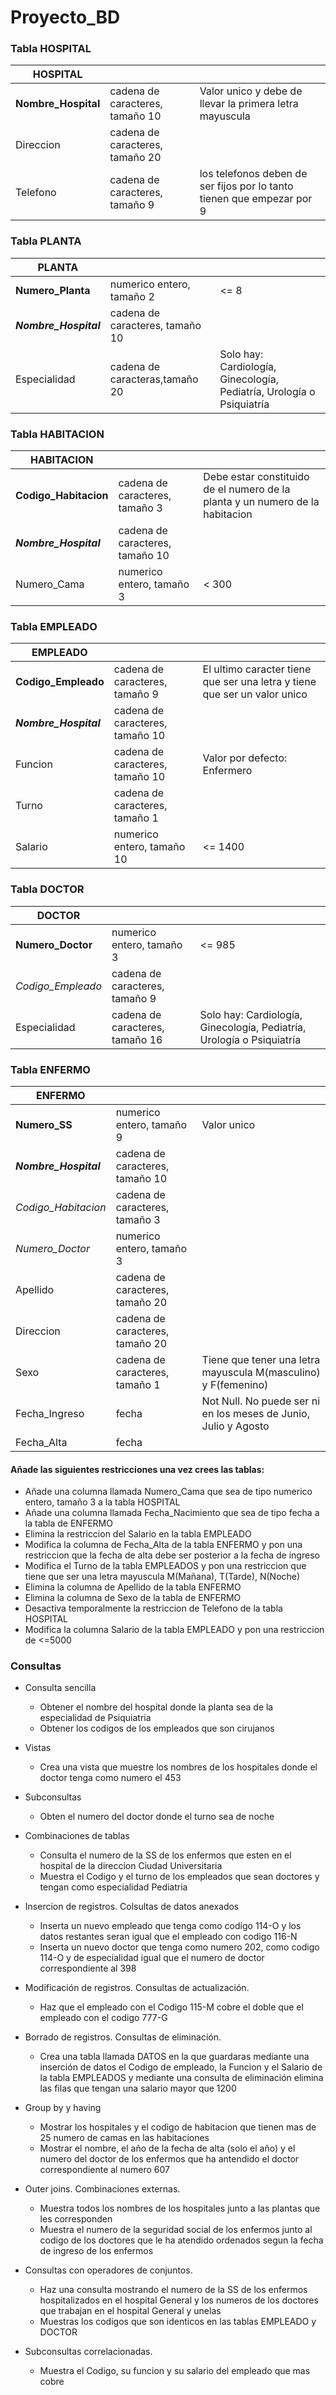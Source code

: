 # Proyecto_BD

### Tabla HOSPITAL

| HOSPITAL            |                                 |                                                                        |
|---------------------|---------------------------------|------------------------------------------------------------------------|
| **Nombre_Hospital** | cadena de caracteres, tamaño 10 | Valor unico y debe de llevar la primera letra mayuscula                |
| Direccion           | cadena de caracteres, tamaño 20 |                                                                        |
| Telefono            | cadena de caracteres, tamaño 9  | los telefonos deben de ser fijos por lo tanto tienen que empezar por 9 |

### Tabla PLANTA

| PLANTA                |                                 |                                                                       |
|-----------------------|---------------------------------|-----------------------------------------------------------------------|
| **Numero_Planta**     | numerico entero, tamaño 2       | <= 8                                                                  |
| **_Nombre_Hospital_** | cadena de caracteres, tamaño 10 |                                                                       |
| Especialidad          | cadena de caracteras,tamaño 20  | Solo hay: Cardiología, Ginecología, Pediatría, Urología o Psiquiatría |

### Tabla HABITACION

| HABITACION             |                                 |                                                                               |
|------------------------|---------------------------------|-------------------------------------------------------------------------------|
| **Codigo_Habitacion**  | cadena de caracteres, tamaño 3  | Debe estar constituido de el numero de la planta y un numero de la habitacion |
| **_Nombre_Hospital_**  | cadena de caracteres, tamaño 10 |                                                                               |
| Numero_Cama            | numerico entero, tamaño 3       | < 300                                                                         |

### Tabla EMPLEADO

| EMPLEADO              |                                 |                                                                           |
|-----------------------|---------------------------------|---------------------------------------------------------------------------|
| **Codigo_Empleado**   | cadena de caracteres, tamaño 9  | El ultimo caracter tiene que ser una letra y tiene que ser un valor unico |
| **_Nombre_Hospital_** | cadena de caracteres, tamaño 10 |                                                                           |
| Funcion               | cadena de caracteres, tamaño 10 | Valor por defecto: Enfermero                                              |
| Turno                 | cadena de caracteres, tamaño 1  |                                                                           |
| Salario               | numerico entero, tamaño 10      | <= 1400                                                                   |

### Tabla DOCTOR

| DOCTOR            |                                 |                                                                           |
|-------------------|---------------------------------|---------------------------------------------------------------------------|
| **Numero_Doctor** | numerico entero, tamaño 3       | <= 985                                                                    |
| _Codigo_Empleado_ | cadena de caracteres, tamaño 9  |                                                                           |
| Especialidad      | cadena de caracteres, tamaño 16 | Solo hay: Cardiología, Ginecología, Pediatría, Urología o Psiquiatría     |

### Tabla ENFERMO

| ENFERMO               |                                 |                                                                 |
|-----------------------|---------------------------------|-----------------------------------------------------------------|
| **Numero_SS**         | numerico entero, tamaño 9       | Valor unico                                                     |
| **_Nombre_Hospital_** | cadena de caracteres, tamaño 10 |                                                                 |
| _Codigo_Habitacion_   | cadena de caracteres, tamaño 3  |                                                                 |
| _Numero_Doctor_       | numerico entero, tamaño 3       |                                                                 |
| Apellido              | cadena de caracteres, tamaño 20 |                                                                 |
| Direccion             | cadena de caracteres, tamaño 20 |                                                                 |
| Sexo                  | cadena de caracteres, tamaño 1  | Tiene que tener una letra mayuscula M(masculino) y F(femenino)  |
| Fecha_Ingreso         | fecha                           | Not Null. No puede ser ni en los meses de Junio, Julio y Agosto |
| Fecha_Alta            | fecha                           |                                                                 |


#### Añade las siguientes restricciones una vez crees las tablas:
* Añade una columna llamada Numero_Cama que sea de tipo numerico entero, tamaño 3 a la tabla HOSPITAL
* Añade una columna llamada Fecha_Nacimiento que sea de tipo fecha a la tabla de ENFERMO
* Elimina la restriccion del Salario en la tabla EMPLEADO
* Modifica la columna de Fecha_Alta de la tabla ENFERMO y pon una restriccion que la fecha de alta debe ser posterior a la fecha de ingreso
* Modifica el Turno de la tabla EMPLEADOS y pon una restriccion que tiene que ser una letra mayuscula M(Mañana), T(Tarde), N(Noche)
* Elimina la columna de Apellido de la tabla ENFERMO
* Elimina la columna de Sexo de la tabla de ENFERMO
* Desactiva temporalmente la restriccion de Telefono de la tabla HOSPITAL
* Modifica la columna Salario de la tabla EMPLEADO y pon una restriccion de <=5000


### Consultas
* Consulta sencilla
    * Obtener el nombre del hospital donde la planta sea de la especialidad de Psiquiatria
    * Obtener los codigos de los empleados que son cirujanos
 
 * Vistas
    * Crea una vista que muestre los nombres de los hospitales donde el doctor tenga como numero el 453
    
* Subconsultas
    * Obten el numero del doctor donde el turno sea de noche
    
* Combinaciones de tablas
    * Consulta el numero de la SS de los enfermos que esten en el hospital de la direccion Ciudad Universitaria
    * Muestra el Codigo y el turno de los empleados que sean doctores y tengan como especialidad Pediatria

* Insercion de registros. Colsultas de datos anexados
    * Inserta un nuevo empleado que tenga como codigo 114-O y los datos restantes seran igual que el empleado con codigo 116-N
    * Inserta un nuevo doctor que tenga como numero 202, como codigo 114-O y de especialidad igual que el numero de doctor correspondiente al 398
    
* Modificación de registros. Consultas de actualización.
    * Haz que el empleado con el Codigo 115-M cobre el doble que el empleado con el codigo 777-G

* Borrado de registros. Consultas de eliminación.
    * Crea una tabla llamada DATOS en la que guardaras mediante una inserción de datos el Codigo de empleado, la Funcion y el Salario de la tabla EMPLEADOS y mediante una consulta de eliminación elimina las filas que tengan una salario mayor que 1200

* Group by y having
    * Mostrar los hospitales y el codigo de habitacion que tienen mas de 25 numero de camas en las habitaciones
    * Mostrar el nombre, el año de la fecha de alta (solo el año) y el numero del doctor de los enfermos que ha antendido el doctor correspondiente al numero 607
   
* Outer joins. Combinaciones externas.
    * Muestra todos los nombres de los hospitales junto a las plantas que les corresponden
    * Muestra el numero de la seguridad social de los enfermos junto al codigo de los doctores que le ha atendido ordenados segun la fecha de ingreso de los enfermos  

* Consultas con operadores de conjuntos.
    * Haz una consulta mostrando el numero de la SS de los enfermos hospitalizados en el hospital  General y los numeros de los doctores que trabajan en el hospital General y unelas
    * Muestras los codigos que son identicos en las tablas EMPLEADO y DOCTOR

* Subconsultas correlacionadas.
    * Muestra el Codigo, su funcion y su salario del empleado que mas cobre
